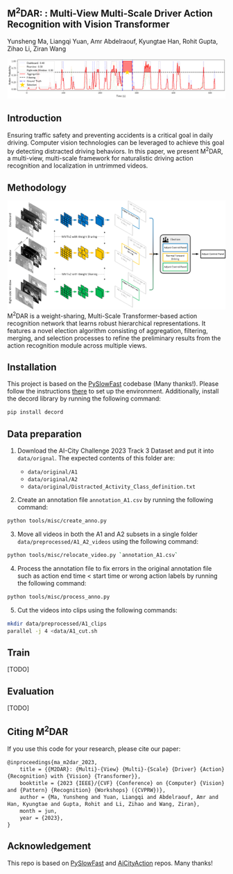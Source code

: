 ## M<sup>2</sup>DAR: : Multi-View Multi-Scale Driver Action Recognition with Vision Transformer

Yunsheng Ma,
Liangqi Yuan,
Amr Abdelraouf,
Kyungtae Han,
Rohit Gupta,
Zihao Li,
Ziran Wang

![vis](.github/vis4.png)

## Introduction

Ensuring traffic safety and preventing accidents is a critical goal in daily driving. Computer vision technologies can
be leveraged to achieve this goal by detecting distracted driving behaviors. In this paper, we present M<sup>2</sup>DAR,
a multi-view, multi-scale framework for naturalistic driving action recognition and localization in untrimmed videos.

## Methodology

![framework](.github/framework.png)
M<sup>2</sup>DAR is a weight-sharing, Multi-Scale Transformer-based action recognition network that learns robust
hierarchical representations. It features a novel election algorithm consisting of aggregation, filtering, merging, and
selection processes to refine the preliminary results from the action recognition module across multiple views.

## Installation

This project is based on the [PySlowFast](https://github.com/facebookresearch/SlowFast) codebase (Many thanks!). Please
follow the instructions [there](https://github.com/facebookresearch/SlowFast/blob/main/INSTALL.md) to set up the
environment. Additionally, install the decord library by running the following command:

```bash
pip install decord
```

## Data preparation

1. Download the AI-City Challenge 2023 Track 3 Dataset and put it into `data/orignal`. The expected contents of this
   folder are:
    - `data/original/A1`
    - `data/original/A2`
    - `data/original/Distracted_Activity_Class_definition.txt`

2. Create an annotation file `annotation_A1.csv` by running the following command:

```bash
python tools/misc/create_anno.py
```

3. Move all videos in both the A1 and A2 subsets in a single folder `data/preprocessed/A1_A2_videos` using the following
   command:

```bash
python tools/misc/relocate_video.py `annotation_A1.csv`
```

4. Process the annotation file to fix errors in the original annotation file such as action end time < start time or
   wrong action labels by running the following command:

```bash
python tools/misc/process_anno.py
```

5. Cut the videos into clips using the following commands:

```bash
mkdir data/preprocessed/A1_clips
parallel -j 4 <data/A1_cut.sh
```

## Train

[TODO]

## Evaluation

[TODO]

## Citing M<sup>2</sup>DAR

If you use this code for your research, please cite our paper:

```
@inproceedings{ma_m2dar_2023,
	title = {{M2DAR}: {Multi}-{View} {Multi}-{Scale} {Driver} {Action} {Recognition} with {Vision} {Transformer}},
	booktitle = {2023 {IEEE}/{CVF} {Conference} on {Computer} {Vision} and {Pattern} {Recognition} {Workshops} ({CVPRW})},
	author = {Ma, Yunsheng and Yuan, Liangqi and Abdelraouf, Amr and Han, Kyungtae and Gupta, Rohit and Li, Zihao and Wang, Ziran},
	month = jun,
	year = {2023},
}
```

## Acknowledgement

This repo is based on [PySlowFast](https://github.com/facebookresearch/SlowFast)
and [AiCityAction](https://github.com/JunweiLiang/aicity_action) repos. Many thanks!